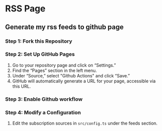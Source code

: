# RSS Page

## Generate my rss feeds to github page

### Step 1: Fork this Repository

### Step 2: Set Up GitHub Pages

1. Go to your repository page and click on “Settings.”
2. Find the “Pages” section in the left menu.
3. Under “Source,” select "Github Actions" and click “Save.”
4. GitHub will automatically generate a URL for your page, accessible via this URL.

### Step 3: Enable Github workflow

### Step 4: Modify a Configuration

1. Edit the subscription sources in `src/config.ts` under the feeds section.